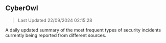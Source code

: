 ## CyberOwl 
> Last Updated 22/09/2024 02:15:28 


A daily updated summary of the most frequent types of security incidents currently being reported from different sources.

